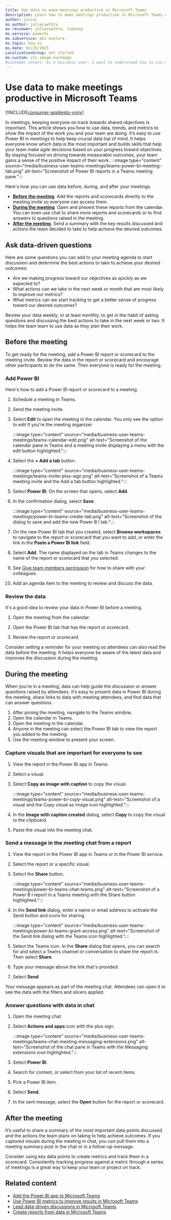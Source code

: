 ```yaml
---
title: Use data to make meetings productive in Microsoft Teams
description: Learn how to make meetings productive in Microsoft Teams using Power BI to add reports and share data.
author: julcsc
ms.author: juliacawthra
ms.reviewer: juliacawthra, lukaszp
ms.service: powerbi
ms.subservice: pbi-explore
ms.topic: how-to
ms.date: 02/25/2025
LocalizationGroup: Get started
ms.custom: sfi-image-nochange
#customer intent: As a business user, I want to understand how to use Power BI in Teams meetings so that I can effectively collaborate and make data-driven decisions during meetings.
---
```


# Use data to make meetings productive in Microsoft Teams

[!INCLUDE[consumer-appliesto-ynny](../includes/consumer-appliesto-ynny.md)]

In meetings, keeping everyone on track towards shared objectives is important. This article shows you how to use data, trends, and metrics to show the impact of the work you and your team are doing.
It’s easy to use Power BI in meetings to help keep crucial data top of mind. It helps everyone know which data is the most important and builds skills that help your team make agile decisions based on your progress toward objectives. By staying focused on driving towards measurable outcomes, your team gains a sense of the positive impact of their work.
:::image type="content" source="media/business-user-teams-meetings/teams-power-bi-meeting-tab.png" alt-text="Screenshot of Power BI reports in a Teams meeting pane.":::

Here's how you can use data before, during, and after your meetings.

- **[Before the meeting](#before-the-meeting)**. Add the reports and scorecards directly to the meeting invite so everyone can access them.
- **[During the meeting](#during-the-meeting)**. Open and present these reports from the calendar. You can even use chat to share more reports and scorecards or to find answers to questions raised in the meeting.
- **[After the meeting](#after-the-meeting)**. Send a summary with the key results discussed and actions the team decided to take to help achieve the desired outcomes.

## Ask data-driven questions

Here are some questions you can add to your meeting agenda to start discussion and determine the best actions to take to achieve your desired outcomes:

- Are we making progress toward our objectives as quickly as we expected to?
- What actions can we take in the next week or month that are most likely to improve our metrics?
- What metrics can we start tracking to get a better sense of progress toward our desired outcomes?

Review your data weekly, or at least monthly, to get in the habit of asking questions and discussing the best actions to take in the next week or two. It helps the team learn to use data as they plan their work.

## Before the meeting

To get ready for the meeting, add a Power BI report or scorecard to the meeting invite. Review the data in the report or scorecard and encourage other participants to do the same. Then everyone is ready for the meeting.

### Add Power BI

Here's how to add a Power BI report or scorecard to a meeting.

1. Schedule a meeting in Teams.
1. Send the meeting invite.
1. Select **Edit** to open the meeting in the calendar. You only see the option to edit if you're the meeting organizer.

    :::image type="content" source="media/business-user-teams-meetings/teams-calendar-edit.png" alt-text="Screenshot of the calendar pane in Teams and a meeting invite displaying a menu with the edit button highlighted.":::

1. Select the **+ Add a tab** button.

    :::image type="content" source="media/business-user-teams-meetings/teams-invite-plus-sign.png" alt-text="Screenshot of a Teams meeting invite and the Add a tab button highlighted.":::

1. Select **Power BI**. On the screen that opens, select **Add**.

1. In the confirmation dialog, select **Save**.

    :::image type="content" source="media/business-user-teams-meetings/power-bi-teams-create-tab.png" alt-text="Screenshot of the dialog to save and add the new Power B I tab.":::

1. On the new Power BI tab that you created, select **Browse workspaces** to navigate to the report or scorecard that you want to add, or enter the link in the **Paste a Power BI link** field.

1. Select **Add**. The name displayed on the tab in Teams changes to the name of the report or scorecard that you selected.

1. See [Give team members permission](business-user-teams-share-data.md#give-team-members-permission) for how to share with your colleagues.

1. Add an agenda item to the meeting to review and discuss the data.

### Review the data

It's a good idea to review your data in Power BI before a meeting.

1. Open the meeting from the calendar.

1. Open the Power BI tab that has the report or scorecard.

1. Review the report or scorecard.

Consider setting a reminder for your meeting so attendees can also read the data before the meeting. It helps everyone be aware of the latest data and improves the discussion during the meeting.

## During the meeting

When you’re in a meeting, data can help guide the discussion or answer questions raised by attendees. It’s easy to present data in Power BI during the meeting, share links to data with meeting attendees, and find data that can answer questions.

1. After joining the meeting, navigate to the Teams window.
1. Open the calendar in Teams.
1. Open the meeting in the calendar.
1. Anyone in the meeting can select the Power BI tab to view the report you added to the meeting.
1. Use the meeting window to present your screen.

### Capture visuals that are important for everyone to see

1. View the report in the Power BI app in Teams.
1. Select a visual.
1. Select **Copy as image with caption** to copy the visual.

    :::image type="content" source="media/business-user-teams-meetings/teams-power-bi-copy-visual.png" alt-text="Screenshot of a visual and the Copy visual as image icon highlighted.":::

1. In the **Image with caption created** dialog, select **Copy** to copy the visual to the clipboard.
1. Paste the visual into the meeting chat.

### Send a message in the meeting chat from a report

1. View the report in the Power BI app in Teams or in the Power BI service.
1. Select the report or a specific visual.
1. Select the **Share** button.

    :::image type="content" source="media/business-user-teams-meetings/power-bi-teams-chat-teams.png" alt-text="Screenshot of a Power B I report in a Teams meeting with the Share button highlighted.":::

1. In the **Send link** dialog, enter a name or email address to activate the Send button and icons for sharing.

    :::image type="content" source="media/business-user-teams-meetings/power-bi-teams-grant-access.png" alt-text="Screenshot of the Send link dialog with the Teams icon highlighted.":::

1. Select the Teams icon. In the **Share** dialog that opens, you can search for and select a Teams channel or conversation to share the report in. Then select **Share**.
1. Type your message above the link that's provided.
1. Select **Send**.

Your message appears as part of the meeting chat. Attendees can open it to see the data with the filters and slicers applied.

### Answer questions with data in chat

1. Open the meeting chat.
1. Select **Actions and apps** icon with the plus sign.

    :::image type="content" source="media/business-user-teams-meetings/teams-chat-meeting-messaging-extensions.png" alt-text="Screenshot of the chat pane in Teams with the Messaging extensions icon highlighted.":::

1. Select **Power BI**.
1. Search for content, or select from your list of recent items.
1. Pick a Power BI item.
1. Select **Send**.
1. In the sent message, select the **Open** button for the report or scorecard.

## After the meeting

It’s useful to share a summary of the most important data points discussed and the actions the team plans on taking to help achieve outcomes. If you captured visuals during the meeting in chat, you can pull them into a meeting summary post in the chat or in a follow-up message.

Consider using key data points to create metrics and track them in a scorecard. Consistently tracking progress against a metric through a series of meetings is a great way to keep your team or project on track.

## Related content

- [Add the Power BI app to Microsoft Teams](../collaborate-share/service-microsoft-teams-app.md)
- [Use Power BI metrics to improve results in Microsoft Teams](business-user-teams-goals.md)
- [Lead data-driven discussions in Microsoft Teams](business-user-teams-share-data.md)
- [Create reports from data in Microsoft Teams](business-user-teams-create-reports.md)
